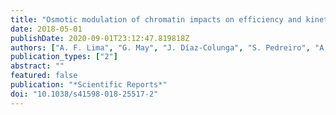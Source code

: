 ```yaml
---
title: "Osmotic modulation of chromatin impacts on efficiency and kinetics of cell fate modulation"
date: 2018-05-01
publishDate: 2020-09-01T23:12:47.819818Z
authors: ["A. F. Lima", "G. May", "J. Díaz-Colunga", "S. Pedreiro", "A. Paiva", "L. Ferreira", "T. Enver", "F. J. Iborra", "R. Pires das Neves"]
publication_types: ["2"]
abstract: ""
featured: false
publication: "*Scientific Reports*"
doi: "10.1038/s41598-018-25517-2"
---
```


